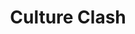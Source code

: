 ---
layout: project
title: Culture Clash
thumbnail: CultureClashT.jpg
link:
release-date: Aug 26 2012
team: XYZZY Studios (Solo)
platform: Web (Kongregate)
tech: Unity
---